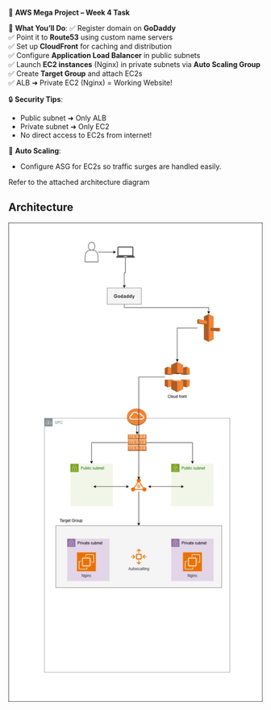 🚀 **AWS Mega Project – Week 4 Task**

📌 **What You’ll Do**:
✅ Register domain on **GoDaddy**  
✅ Point it to **Route53** using custom name servers  
✅ Set up **CloudFront** for caching and distribution  
✅ Configure **Application Load Balancer** in public subnets  
✅ Launch **EC2 instances** (Nginx) in private subnets via **Auto Scaling Group**  
✅ Create **Target Group** and attach EC2s  
✅ ALB ➜ Private EC2 (Nginx) = Working Website!

🔒 **Security Tips**:
- Public subnet ➜ Only ALB  
- Private subnet ➜ Only EC2  
- No direct access to EC2s from internet!

🔄 **Auto Scaling**:
- Configure ASG for EC2s so traffic surges are handled easily.

Refer to the attached architecture diagram

## Architecture
![My Image](./Images/3-tier-week-4.jpg)